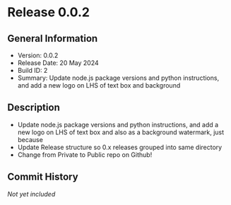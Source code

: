 # Release 0.0.2

## General Information

* Version: 0.0.2
* Release Date: 20 May 2024
* Build ID: 2
* Summary: Update node.js package versions and python instructions, and add a new logo on LHS of text box and background

## Description

* Update node.js package versions and python instructions, and add a new logo on LHS of text box and also as a background watermark, just because
* Update Release structure so 0.x releases grouped into same directory
* Change from Private to Public repo on Github!

## Commit History

*Not yet included*
